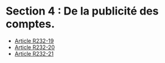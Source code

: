 # Section 4 : De la publicité des comptes.

- [Article R232-19](article-r232-19.md)
- [Article R232-20](article-r232-20.md)
- [Article R232-21](article-r232-21.md)
